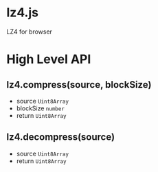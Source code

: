 # lz4.js

LZ4 for browser

# High Level API

## lz4.compress(source, blockSize)

* source `Uint8Array`
* blockSize `number`
* return `Uint8Array`

## lz4.decompress(source)

* source `Uint8Array`
* return `Uint8Array`
